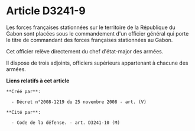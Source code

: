# Article D3241-9

Les forces françaises stationnées sur le territoire de la République du Gabon sont placées sous le commandement d'un officier
général qui porte le titre de commandant des forces françaises stationnées au Gabon.

Cet officier relève directement du chef d'état-major des armées.

Il dispose de trois adjoints, officiers supérieurs appartenant à chacune des armées.

**Liens relatifs à cet article**

	**Créé par**:

	  - Décret n°2008-1219 du 25 novembre 2008 - art. (V)

	**Cité par**:

	  - Code de la défense. - art. D3241-10 (M)
